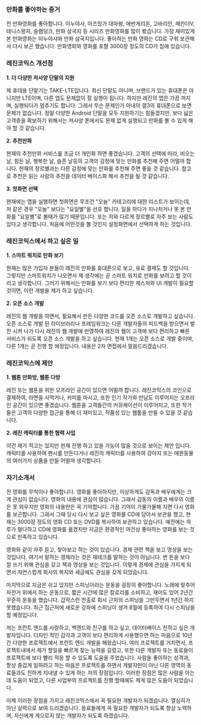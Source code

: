 ### 만화를 좋아하는 증거

전 만화영화를 좋아합니다. 이누야사, 아즈망가 대마왕, 에반게리온, 고바리안, 메칸더V, 테니스왕자, 슬램덩크, 만화 삼국지 등 시리즈 만화영화를 많이 봤습니다. 가장 재미있게 본 만화영화는 이누야샤와 만화 삼국지입니다. 좋아하는 만화 영화는 CD로 구워 보관해서 다시 보곤 했습니다. 만화영화와 영화를 포함 3000장 정도의 CD가 집에 있습니다.


### 레진코믹스 개선점

**1. 더 다양한 저사양 단말의 지원**

제 휴대용 단말기는 TAKE-LTE입니다. 최신 단말도 아니며, 브랜드가 있는 휴대폰은 아니지만 LTE이며, 다른 앱도 문제없이 잘 실행이 됩니다. 하지만 레진의 앱은 가끔 꺼지며, 실행되다가 멈추기도 합니다. 그래서 무슨 문제인가 아내의 갤3의 휴대폰으로 보면 문제가 없습니다. 정말 다양한 Android 단말을 모두 지원하기는 힘들겠지만, 보다 넓은 고객층을 확보하기 위해서는 저사양 폰에서도 문제 없게 실행되고 만화를 볼 수 있게 해야 할 것 같습니다.


**2. 추천만화**

현재의 추천만화 서비스를 조금 더 개인화 하면 좋겠습니다. 고객의 선택에 따라, 비오는 날, 힘든 날, 행복한 날, 슬픈 날등의 고객의 감정에 맞는 만화를 추천해 주면 어떨까 합니다. 현재의 장르별과는 다른 감정에 맞는 만화를 추천해 주면 좋을 것 같습니다. 참고로 추천은 읽는 사람의 추천을 데이터 베이스화 해서 추천을 될 것 같습니다.


**3. 첫화면 선택**

현재에는 앱을 실행하면 첫화면은 무조건 "오늘" 카테고리에 대한 리스트가 보이는데, 저 같은 경우 "오늘" 보다는 "요일별"을 선호 합니다. 일을 하다가 지나치거나 못 본 만화를 "요일별"로 볼때가 많기 때문입니다. 또는 저와 다르게 장르별로 자주 보는 사람도 있다고 생각합니다. 처음에 어떤것을 볼 것인지 설정화면에서 선택하게 하는 것입니다.

### 레진코믹스에서 하고 싶은 일

**1. 스마트 워치로 만화 보기**

현재는 많은 가입자 분들이 레진의 만화를 휴대폰으로 보고, 유료 결제도 할 것입니다. 그렇지만 스마트워치가 나오면서 제 생각에는 곧 스마트 워치로 만화를 보려고 할 것이리고 생각합니다. 그러기 위해서는 만화를 보기 보다 편리한 제스처와 UI 개발이 필요할 것이면, 이런 개발을 제가 하고 싶습니다.

**2. 오픈 소스 개발**

레진의 웹 개발을 하면서, 필요해서 만든 다양한 코드를 오픈 소스로 개발하고 싶습니다. 오픈 소스로 개발 된 라이브러리나 프레임워크는 다른 개발자들의 피드백을 받으면서 발전 시켜 나가 다시 레진의 웹 개발에 반영하여 레진의 웹이 고객에 보다 편리하고 빠른 서비스가 되도록 오픈 소스 개발을 하고 싶습니다. 현재 1개는 오픈 소스로 개발 중이며, 다른 1개는 곧 진행 할 에정입니다. 내용은 2차 면접에서 말씀드리겠습니다.


### 레진코믹스에 제안

**1. 웹툰 만화방, 웹툰 다방**

레진 또는 웹툰을 위한 오프라인 공간이 있으면 어떨까 합니다. 레진코믹스의 코인으로 결제하여, 라면을 사먹거나, 커피를 마시고, 또한 인기 작가와 만남도 이루어지는 오프라인 공간이 있으면 좋겠습니다. 웹툰을 고객들간의 커뮤케이션이 이루어지고, 또한 작가들은 고객의 다양한 접근을 통해 더 재미있고, 작품성 있는 웹툼을 만들 수 있을 것 같습니다.

**2. 레진 캐릭터를 통한 협력 사업**

이건 제가 적고는 있지만 현재 진행 하고 있을 가능이 많을 것으로 보이는 제안 입니다. 캐릭터를 사용하여 팬시를 만든다거나 레진의 캐릭터를 사용하여 강아지 또는 애완동물의 여러가지 상품을 만들 어떨까 생각합니다.



### 자기소개서

전 영화를 무척이나 좋아합니다. 영화를 좋아하지만, 이상하게도 감독과 배우에게는 크게 관심이 없습니다. 영화의 내용에 관심이 많습니다. 그래서 감동의 이름과 배우의 이름은 못 외우지만 영화의 내용만은 꼭 기억합니다. 가끔 기억이 가물가물해 지면 다시 영화를 보곤합니다. 그래서 그때 당시 다시 보고 싶은 영화를 CD에 담아서 보관을 했고, 현재는 3000장 정도의 영화 CD 또는 DVD를 복사하여 보관하고 있습니다. 예전에는 하루가 멀다하고 CD에 영화를 옮겼지만 지금은 환경적인 여건상 좋아하는 영화를 보는 것으로 만족하고 있습니다.

영화와 같이 자주 듣고, 찾아보고 하는 것이 있습니다. 경제 관련 책을 보고 영상을 보는 것입니다. 여기서 말하는 경제라는 것은 재테크를 말하는 것이 아닙니다. 번 돈을 보다 잘 쓰기 위해 관심을 갖고 책과 영상을 보는 것입니다. 이렇게 경제에 관심을 가지게 되면서 자연스럽게 회사의 복지와 세금에도 관심을 갖게 되었습니다.

마지막으로 지금은 쉬고 있지만 스피닝이라는 운동을 굉장히 좋아합니다. 노래에 맞추어 자전거 위에서 하는 운동으로, 짧은 시간에 많은 칼로리를 소비하고, 재미도 있어 2년간 꾸준히 운동을 했습니다. 갑작스런 전출로 회사 근처의 스피닝을 그만두면서 1년간 하지 못했습니다. 최근 집근처에 새로운 강좌에 스피닝이 생겨 8월에 등록하여 다시 스피닝을 할 예정입니다.

저는 프런트 엔드를 사랑하고, 백엔드와 친구를 하고 싶고, 데이터베이스 친하고 싶은 개발자입니다.
디자인 적인 감각과 고객이 보다 편리하게 사용했으면 하는 마음으로 10년간 다양한 프로젝트에서 프런트 앤드 개발을 해왔습니다. 여러 프로젝트를 거치면서, 프로젝트내에서 제가 할일을 빠르게 찾는 능력을 길렀고, 또한 다른 개발자 또는 동료들이 프로젝트에 보다 빨리 적응 할 수 있도록 도움을 주었습니다. 사람을 좋아하는 성격과, 항상 즐겁게 일하려고 하는 마음은 프로젝트를 하면서 개발자만이 아닌 다른 영역의 동료들과도 친하게 지내낼 수 있게 하는 저의 장점입니다. 이러한 장점은 많은 사람을 아는데 도움이 되었고, 다른 사업부의 프로젝트를 진행 할때에도 제게 많은 도움이 되었습니다.

이제 이러한 장점을 가지고 레진코믹스에서 꼭 필요한 개발자가 되겠습니다. 열심히가 아닌 실력으로 보여 드리겠습니다. 동료들에게 꼭 필요한 개발자가 되도록 항상 노력하며, 자신에게 게으르지 않는 개발자가 되도록 하겠습니다.





